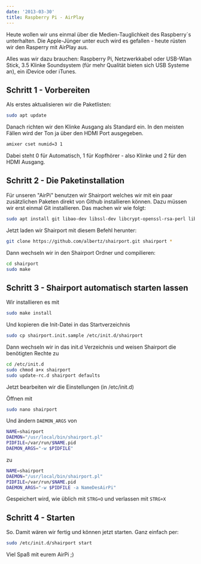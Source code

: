 ```yaml
---
date: '2013-03-30'
title: Raspberry Pi - AirPlay
---
```


Heute wollen wir uns einmal über die Medien-Tauglichkeit des Raspberry`s unterhalten. Die Apple-Jünger unter euch wird es gefallen - heute rüsten wir den Rasperry mit AirPlay aus.

Alles was wir dazu brauchen: Raspberry Pi, Netzwerkkabel oder USB-Wlan Stick, 3.5 Klinke Soundsystem (für mehr Qualität bieten sich USB Systeme an), ein iDevice oder iTunes.

## Schritt 1 - Vorbereiten

Als erstes aktualisieren wir die Paketlisten:

```bash
sudo apt update
```

Danach richten wir den Klinke Ausgang als Standard ein. In den meisten Fällen wird der Ton ja über den HDMI Port ausgegeben.

```bash
amixer cset numid=3 1
```

Dabei steht 0 für Automatisch, 1 für Kopfhörer - also Klinke und 2 für den HDMI Ausgang.

## Schritt 2 - Die Paketinstallation

Für unseren "AirPi" benutzen wir Shairport welches wir mit ein paar zusätzlichen Paketen direkt von Github installieren können. Dazu müssen wir erst einmal Git installieren. Das machen wir wie folgt:

```bash
sudo apt install git libao-dev libssl-dev libcrypt-openssl-rsa-perl libio-socket-inet6-perl libwww-perl avahi-utils
```

Jetzt laden wir Shairport mit diesem Befehl herunter:

```bash
git clone https://github.com/albertz/shairport.git shairport *
```

Dann wechseln wir in den Shairport Ordner und compilieren:

```bash
cd shairport
sudo make
```

## Schritt 3 - Shairport automatisch starten lassen

Wir installieren es mit

```bash
sudo make install
```

Und kopieren die Init-Datei in das Startverzeichnis

```bash
sudo cp shairport.init.sample /etc/init.d/shairport
```

Dann wechseln wir in das init.d Verzeichnis und weisen Shairport die benötigten Rechte zu

```bash
cd /etc/init.d
sudo chmod a+x shairport
sudo update-rc.d shairport defaults
```

Jetzt bearbeiten wir die Einstellungen (in /etc/init.d)

Öffnen mit

```bash
sudo nano shairport
```

Und ändern `DAEMON_ARGS` von

```bash
NAME=shairport
DAEMON="/usr/local/bin/shairport.pl"
PIDFILE=/var/run/$NAME.pid
DAEMON_ARGS="-w $PIDFILE"
```

zu

```bash
NAME=shairport
DAEMON="/usr/local/bin/shairport.pl"
PIDFILE=/var/run/$NAME.pid
DAEMON_ARGS="-w $PIDFILE -a NameDesAirPi"
```

Gespeichert wird, wie üblich mit `STRG+O` und verlassen mit `STRG+X`

## Schritt 4 - Starten

So. Damit wären wir fertig und können jetzt starten. Ganz einfach per:

```bash
sudo /etc/init.d/shairport start
```

Viel Spaß mit eurem AirPi ;)
